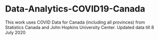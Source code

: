 # Data-Analytics-COVID19-Canada
This work uses COVID Data for Canada (including all provinces) from Statistics Canada and John Hopkins University Center.
Updated data till 8 July 2020

